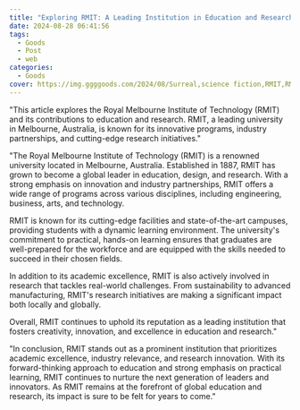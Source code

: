 ```yaml
---
title: "Exploring RMIT: A Leading Institution in Education and Research"
date: 2024-08-28 06:41:56
tags:
  - Goods
  - Post
  - web
categories:
  - Goods
cover: https://img.ggggoods.com/2024/08/Surreal,science fiction,RMIT,RMIT,technology,tech,diagrams,renderings,colors_20240830_00001_.png
---
```


"This article explores the Royal Melbourne Institute of Technology (RMIT) and its contributions to education and research. RMIT, a leading university in Melbourne, Australia, is known for its innovative programs, industry partnerships, and cutting-edge research initiatives."

"The Royal Melbourne Institute of Technology (RMIT) is a renowned university located in Melbourne, Australia. Established in 1887, RMIT has grown to become a global leader in education, design, and research. With a strong emphasis on innovation and industry partnerships, RMIT offers a wide range of programs across various disciplines, including engineering, business, arts, and technology.

RMIT is known for its cutting-edge facilities and state-of-the-art campuses, providing students with a dynamic learning environment. The university's commitment to practical, hands-on learning ensures that graduates are well-prepared for the workforce and are equipped with the skills needed to succeed in their chosen fields.

In addition to its academic excellence, RMIT is also actively involved in research that tackles real-world challenges. From sustainability to advanced manufacturing, RMIT's research initiatives are making a significant impact both locally and globally.

Overall, RMIT continues to uphold its reputation as a leading institution that fosters creativity, innovation, and excellence in education and research."

"In conclusion, RMIT stands out as a prominent institution that prioritizes academic excellence, industry relevance, and research innovation. With its forward-thinking approach to education and strong emphasis on practical learning, RMIT continues to nurture the next generation of leaders and innovators. As RMIT remains at the forefront of global education and research, its impact is sure to be felt for years to come."
